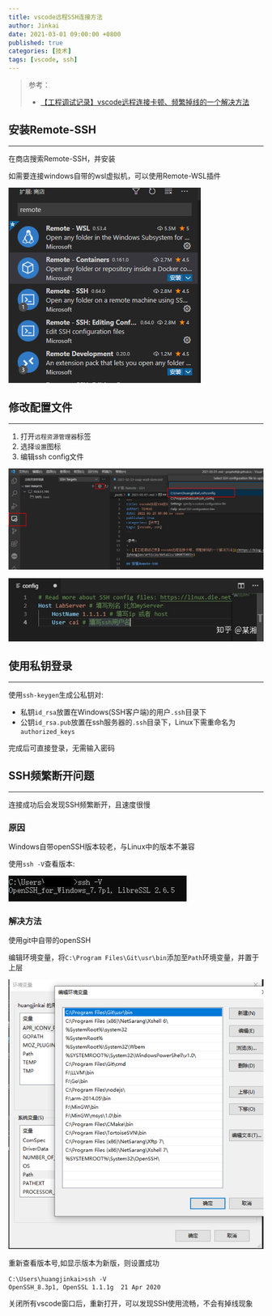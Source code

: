 ```yaml
---
title: vscode远程SSH连接方法
author: Jinkai
date: 2021-03-01 09:00:00 +0800
published: true
categories: [技术]
tags: [vscode, ssh]
---
```


>参考：
>
>- [【工程调试记录】vscode远程连接卡顿、频繁掉线的一个解决方法](<https://blog.csdn.net/jyhongjax/article/details/106075493>)

## 安装Remote-SSH

-------

在商店搜索Remote-SSH，并安装

如需要连接windows自带的wsl虚拟机，可以使用Remote-WSL插件

![remote-ssh](/assets/img/2021-03-01-vscode-ssh-remote/vscode-remote-ssh.png)

## 修改配置文件

-------

1. 打开`远程资源管理器`标签
2. 选择`设置`图标
3. 编辑ssh config文件

![open-config](/assets/img/2021-03-01-vscode-ssh-remote/open-config.png)

![config-file](/assets/img/2021-03-01-vscode-ssh-remote/config-file.jpg)

## 使用私钥登录

-------

使用`ssh-keygen`生成公私钥对:

- 私钥`id_rsa`放置在Windows(SSH客户端)的用户`.ssh`目录下
- 公钥`id_rsa.pub`放置在ssh服务器的`.ssh`目录下，Linux下需重命名为`authorized_keys`

完成后可直接登录，无需输入密码

## SSH频繁断开问题

-------

连接成功后会发现SSH频繁断开，且速度很慢

### 原因

Windows自带openSSH版本较老，与Linux中的版本不兼容

使用`ssh -V`查看版本:

![openssh-version](/assets/img/2021-03-01-vscode-ssh-remote/openssh-version.jpg)

### 解决方法

使用git中自带的openSSH

编辑环境变量，将`C:\Program Files\Git\usr\bin`添加至`Path`环境变量，并置于上层

![system-env](/assets/img/2021-03-01-vscode-ssh-remote/system-env.png)

重新查看版本号,如显示版本为新版，则设置成功

```console
C:\Users\huangjinkai>ssh -V
OpenSSH_8.3p1, OpenSSL 1.1.1g  21 Apr 2020
```

关闭所有vscode窗口后，重新打开，可以发现SSH使用流畅，不会有掉线现象